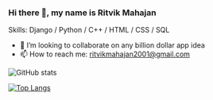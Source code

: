 ### Hi there 👋, my name is Ritvik Mahajan

Skills: Django / Python / C++ / HTML / CSS / SQL

- 👯 I’m looking to collaborate on any billion dollar app idea  
- 📫 How to reach me: ritvikmahajan2001@gmail.com 

![GitHub stats](https://github-readme-stats.vercel.app/api?username=ritvikmahajan17&theme=bear&show_icons=true) 

[![Top Langs](https://github-readme-stats.vercel.app/api/top-langs/?username=ritvikmahajan17&layout=compact)](https://github.com/anuraghazra/github-readme-stats)

 
